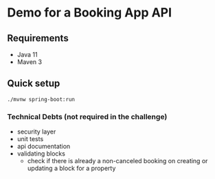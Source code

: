 # Demo for a Booking App API

## Requirements
* Java 11
* Maven 3

## Quick setup
```shell
./mvnw spring-boot:run
```


### Technical Debts (not required in the challenge)
* security layer
* unit tests
* api documentation
* validating blocks
    * check if there is already a non-canceled booking on creating or updating a block for a property